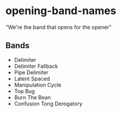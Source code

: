 # opening-band-names
"We're the band that opens for the opener"

## Bands

- Delimiter
- Delimiter Fallback
- Pipe Delimiter
- Latent Spaced
- Manipulation Cycle
- Top Bug
- Burn The Bean
- Confusion Tong Derogatory
